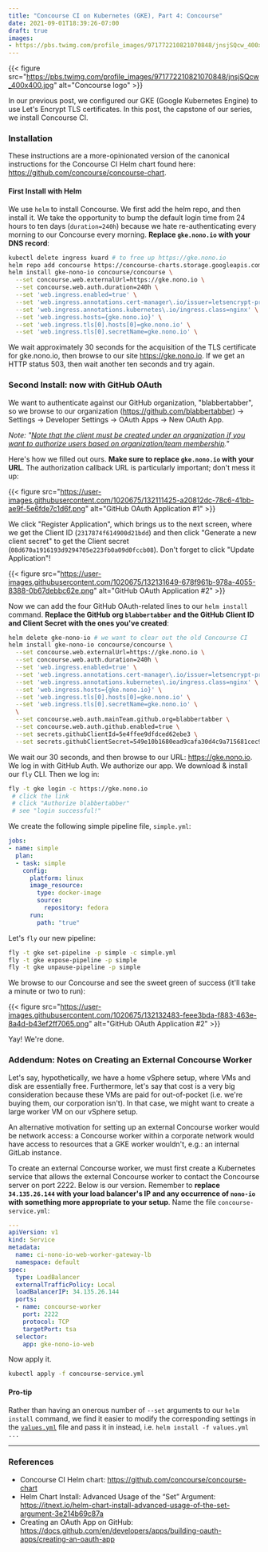 ```yaml
---
title: "Concourse CI on Kubernetes (GKE), Part 4: Concourse"
date: 2021-09-01T18:39:26-07:00
draft: true
images:
- https://pbs.twimg.com/profile_images/971772210821070848/jnsjSQcw_400x400.jpg
---
```


{{< figure src="https://pbs.twimg.com/profile_images/971772210821070848/jnsjSQcw_400x400.jpg" alt="Concourse logo" >}}

In our previous post, we configured our GKE (Google Kubernetes Engine) to
use Let's Encrypt TLS certificates. In this post, the capstone of our series, we
install Concourse CI.

### Installation

These instructions are a more-opinionated version of the canonical instructions
for the Concourse CI Helm chart found here:
<https://github.com/concourse/concourse-chart>.

#### First Install with Helm

We use `helm` to install Concourse. We first add the helm repo, and then install
it. We take the opportunity to bump the default login time from 24 hours to ten
days (`duration=240h`) because we hate re-authenticating every morning to our
Concourse every morning.  **Replace `gke.nono.io` with your DNS record**:

```bash
kubectl delete ingress kuard # to free up https://gke.nono.io
helm repo add concourse https://concourse-charts.storage.googleapis.com/
helm install gke-nono-io concourse/concourse \
  --set concourse.web.externalUrl=https://gke.nono.io \
  --set concourse.web.auth.duration=240h \
  --set 'web.ingress.enabled=true' \
  --set 'web.ingress.annotations.cert-manager\.io/issuer=letsencrypt-prod' \
  --set 'web.ingress.annotations.kubernetes\.io/ingress.class=nginx' \
  --set 'web.ingress.hosts={gke.nono.io}' \
  --set 'web.ingress.tls[0].hosts[0]=gke.nono.io' \
  --set 'web.ingress.tls[0].secretName=gke.nono.io' \

```

We wait approximately 30 seconds for the acquisition of the TLS certificate for
gke.nono.io, then browse to our site <https://gke.nono.io>. If we get an HTTP
status 503, then wait another ten seconds and try again.

### Second Install: now with GitHub OAuth

We want to authenticate against our GitHub organization, "blabbertabber", so we
browse to our organization (<https://github.com/blabbertabber>) → Settings →
Developer Settings → OAuth Apps → New OAuth App.

_Note: "[Note that the client must be created under an organization if you want
to authorize users based on organization/team
membership](https://concourse-ci.org/github-auth.html)."_

Here's how we filled out ours. **Make sure to replace `gke.nono.io` with your
URL**. The authorization callback URL is particularly important; don't mess it
up:

{{< figure src="https://user-images.githubusercontent.com/1020675/132111425-a20812dc-78c6-41bb-ae9f-5e6fde7c1d6f.png" alt="GitHub OAuth Application #1" >}}

We click "Register Application", which brings us to the next screen, where we
get the Client ID (`2317874f614900d21bdd`) and then click "Generate a new client
secret" to get the Client secret (`08d670a1916193d9294705e223fb0a09d0fccb08`).
Don't forget to click "Update Application"!

{{< figure src="https://user-images.githubusercontent.com/1020675/132131649-678f961b-978a-4055-8388-0b67debbc62e.png" alt="GitHub OAuth Application #2" >}}

Now we can add the four GitHub OAuth-related lines to our `helm install`
command. **Replace the GitHub org `blabbertabber` and the GitHub Client ID and
Client Secret with the ones you've created**:

```bash
helm delete gke-nono-io # we want to clear out the old Concourse CI
helm install gke-nono-io concourse/concourse \
  --set concourse.web.externalUrl=https://gke.nono.io \
  --set concourse.web.auth.duration=240h \
  --set 'web.ingress.enabled=true' \
  --set 'web.ingress.annotations.cert-manager\.io/issuer=letsencrypt-prod' \
  --set 'web.ingress.annotations.kubernetes\.io/ingress.class=nginx' \
  --set 'web.ingress.hosts={gke.nono.io}' \
  --set 'web.ingress.tls[0].hosts[0]=gke.nono.io' \
  --set 'web.ingress.tls[0].secretName=gke.nono.io' \
  \
  --set concourse.web.auth.mainTeam.github.org=blabbertabber \
  --set concourse.web.auth.github.enabled=true \
  --set secrets.githubClientId=5e4ffee9dfdced62ebe3 \
  --set secrets.githubClientSecret=549e10b1680ead9cafa30d4c9a715681cec9b074 \

```

We wait our 30 seconds, and then browse to our URL: <https://gke.nono.io>. We
log in with GitHub Auth. We authorize our app. We download & install our `fly`
CLI. Then we log in:

```bash
fly -t gke login -c https://gke.nono.io
 # click the link
 # click "Authorize blabbertabber"
 # see "login successful!"
```

We create the following simple pipeline file, `simple.yml`:

```yaml
jobs:
- name: simple
  plan:
  - task: simple
    config:
      platform: linux
      image_resource:
        type: docker-image
        source:
          repository: fedora
      run:
        path: "true"
```

Let's `fly` our new pipeline:

```bash
fly -t gke set-pipeline -p simple -c simple.yml
fly -t gke expose-pipeline -p simple
fly -t gke unpause-pipeline -p simple
```

We browse to our Concourse and see the sweet green of success (it'll take a
minute or two to run):

{{< figure src="https://user-images.githubusercontent.com/1020675/132132483-feee3bda-f883-463e-8a4d-b43ef2ff7065.png" alt="GitHub OAuth Application #2" >}}

Yay! We're done.

### Addendum: Notes on Creating an External Concourse Worker

Let's say, hypothetically, we have a home vSphere setup, where VMs and disk are
essentially free. Furthermore, let's say that cost is a very big consideration
because these VMs are paid for out-of-pocket (i.e. we're buying them, our
corporation isn't). In that case, we might want to create a large worker VM on
our vSphere setup.

An alternative motivation for setting up an external Concourse worker would be
network access: a Concourse worker within a corporate network would have
access to resources that a GKE worker wouldn't, e.g.: an internal GitLab
instance.

To create an external Concourse worker, we must first create a Kubernetes
service that allows the external Concourse worker to contact the Concourse
server on port 2222. Below is our version. Remember to **replace `34.135.26.144`
with your load balancer's IP and any occurrence of `nono-io` with something more
appropriate to your setup**. Name the file `concourse-service.yml`:

```yaml
---
apiVersion: v1
kind: Service
metadata:
  name: ci-nono-io-web-worker-gateway-lb
  namespace: default
spec:
  type: LoadBalancer
  externalTrafficPolicy: Local
  loadBalancerIP: 34.135.26.144
  ports:
  - name: concourse-worker
    port: 2222
    protocol: TCP
    targetPort: tsa
  selector:
    app: gke-nono-io-web
```

Now apply it.

```bash
kubectl apply -f concourse-service.yml
```

#### Pro-tip

Rather than having an onerous number of `--set` arguments to our `helm install`
command, we find it easier to modify the corresponding settings in the
[`values.yml`](https://github.com/concourse/concourse-chart/blob/master/values.yaml)
file and pass it in instead, i.e. `helm install -f values.yml ...`

---

### References

- Concourse CI Helm chart: <https://github.com/concourse/concourse-chart>
- Helm Chart Install: Advanced Usage of the “Set” Argument: <https://itnext.io/helm-chart-install-advanced-usage-of-the-set-argument-3e214b69c87a>
- Creating an OAuth App on GitHub:
  <https://docs.github.com/en/developers/apps/building-oauth-apps/creating-an-oauth-app>
